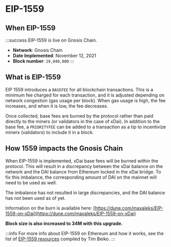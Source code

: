 ---
---

# EIP-1559

## When EIP-1559

:::success EIP-1559 is live on Gnosis Chain.

* **Network**: Gnosis Chain
* **Date Implemented**: November 12, 2021
* **Block number**: `19,040,000`
:::

## What is EIP-1559

EIP 1559 introduces a `BASEFEE` for all blockchain transactions. This is a minimum fee charged for each transaction, and it is adjusted depending on network congestion (gas usage per block). When gas usage is high, the fee increases, and when it is low, the fee decreases.

Once collected, base fees are burned by the protocol rather than paid directly to the miners (or validators in the case of xDai). In addition to the base fee, a `PRIORITYFEE` can be added to a transaction as a tip to incentivize miners (validators) to include it in a block.

## How 1559 impacts the Gnosis Chain

When EIP-1559 is implemented, xDai base fees will be burned within the protocol. This will result in a discrepancy between the xDai balance on the network and the DAI balance from Ethereum locked in the xDai bridge. To fix this imbalance, the corresponding amount of DAI on the mainnet will need to be used as well.

The imbalance has not resulted in large discrepancies, and the DAI balance has not been used as of yet.

Information on the burn is available here: [https://dune.com/maxaleks/EIP-1559-on-xDai](https://dune.com/maxaleks/EIP-1559-on-xDai)

**Block size is also increased to 34M with this upgrade.**

:::info
For more info about EIP-1559 on Ethereum and how it works, see the list of [EIP-1559 resources](https://hackmd.io/@timbeiko/1559-resources) compiled by Tim Beiko.
:::
